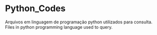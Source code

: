 # Python_Codes
Arquivos em linguagem de programação python utilizados para consulta.
Files in python programming language used to query.
